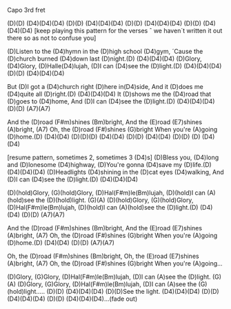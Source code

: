 Capo 3rd fret

(D)(D) (D4)(D4)(D4) (D)(D) (D4)(D4)(D4)
(D)(D) (D4)(D4)(D4) (D)(D) (D4)(D4)(D4)
[keep playing this pattern for the verses ˆ 
we haven´t written it out there so as not to confuse you]

(D)Listen to the (D4)hymn in the (D)high school (D4)gym,
´Cause the (D)church burned (D4)down last (D)night.(D) (D4)(D4)(D4)
(D)Glory, (D4)Glory, (D)Halle(D4)lujah,
(D)I can (D4)see the (D)light.(D) (D4)(D4)(D4) (D)(D) (D4)(D4)(D4)

But (D)I got a (D4)church right (D)here in(D4)side,
And it (D)does me (D4)quite all (D)right.(D) (D4)(D4)(D4)
It (D)shows me the (D4)road that (D)goes to (D4)home,
And (D)I can (D4)see the (D)light.(D) (D4)(D4)(D4) (D)(D) (A7)(A7)

And the (D)road (F#m)shines (Bm)bright,
And the (E)road (E7)shines (A)bright, (A7)
Oh, the (D)road (F#)shines (G)bright
When you're (A)going (D)home.(D) (D4)(D4)
(D)(D)(D) (D4)(D4) (D)(D) (D4)(D4) (D)(D) (D) (D4)(D4)

[resume pattern, sometimes 2, sometimes 3 (D4)s]
(D)Bless you, (D4)long and (D)lonesome (D4)highway,
(D)You're gonna (D4)save my (D)life.(D) (D4)(D4)(D4)
(D)Headlights (D4)shining in the (D)cat eyes (D4)walking,
And (D)I can (D4)see the (D)light.(D) (D4)(D4)(D4)

(D)(hold)Glory, (G)(hold)Glory, (D)Hal(F#m)le(Bm)lujah,
(D)(hold)I can (A)(hold)see the (D)(hold)light. (G)(A)
(D)(hold)Glory, (G)(hold)Glory, (D)Hal(F#m)le(Bm)lujah,
(D)(hold)I can (A)(hold)see the (D)light.(D) (D4)(D4) (D)(D) (A7)(A7)

And the (D)road (F#m)shines (Bm)bright,
And the (E)road (E7)shines (A)bright, (A7)
Oh, the (D)road (F#)shines (G)bright
When you're (A)going (D)home.(D) (D4)(D4) (D)(D) (A7)(A7)

Oh, the (D)road (F#m)shines (Bm)bright,
Oh, the (E)road (E7)shines (A)bright, (A7)
Oh, the (D)road (F#)shines (G)bright
When you're (A)going...

(D)Glory, (G)Glory, (D)Hal(F#m)le(Bm)lujah,
(D)I can (A)see the (D)light. (G)(A)
(D)Glory, (G)Glory, (D)Hal(F#m)le(Bm)lujah,
(D)I can (A)see the (G)(hold)light.....
(D)(D) (D4)(D4)(D4)
(D)(D)See the light. (D4)(D4)(D4)
(D)(D) (D4)(D4)(D4) (D)(D) (D4)(D4)(D4)...(fade out)
